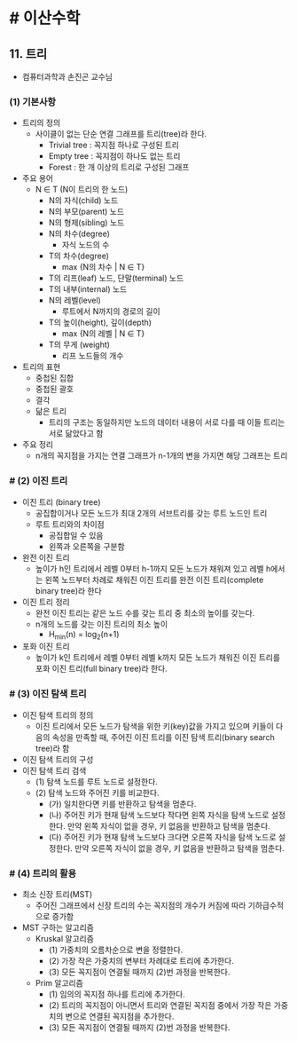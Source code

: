 # # 이산수학

## 11. 트리

- 컴퓨터과학과 손진곤 교수님

### (1) 기본사항

- 트리의 정의
    - 사이클이 없는 단순 연결 그래프를 트리(tree)라 한다.
        - Trivial tree : 꼭지점 하나로 구성된 트리
        - Empty tree : 꼭지점이 하나도 없는 트리
        - Forest : 한 개 이상의 트리로 구성된 그래프
- 주요 용어
    - N ∈ T (N이 트리의 한 노드)
        - N의 자식(child) 노드
        - N의 부모(parent) 노드
        - N의 형제(sibling) 노드
        - N의 차수(degree)
            - 자식 노드의 수
        - T의 차수(degree)
            - max {N의 차수 | N ∈ T}
        - T의 리프(leaf) 노드, 단말(terminal) 노드
        - T의 내부(internal) 노드
        - N의 레벨(level)
            - 루트에서 N까지의 경로의 길이
        - T의 높이(height), 깊이(depth)
            - max {N의 레벨 | N ∈ T}
        - T의 무게 (weight)
            - 리프 노드들의 개수
- 트리의 표현
    - 중첩된 집합
    - 중첩된 괄호
    - 결각
    - 닮은 트리
        - 트리의 구조는 동일하지만 노드의 데이터 내용이 서로 다를 때 이들 트리는 서로 닮았다고 함
- 주요 정리
    - n개의 꼭지점을 가지는 연결 그래프가 n-1개의 변을 가지면 해당 그래프는 트리

### # (2) 이진 트리

- 이진 트리 (binary tree)
    - 공집합이거나 모든 노드가 최대 2개의 서브트리를 갖는 루트 노드인 트리
    - 루트 트리와의 차이점
        - 공집합일 수 있음
        - 왼쪽과 오른쪽을 구분함
- 완전 이진 트리
    - 높이가 h인 트리에서 레벨 0부터 h-1까지 모든 노드가 채워져 있고 레벨 h에서는 왼쪽 노드부터 차례로 채워진 이진 트리를 완전 이진 트리(complete binary tree)라 한다
- 이진 트리 정리
    - 완전 이진 트리는 같은 노드 수를 갖는 트리 중 최소의 높이를 갖는다.
    - n개의 노드를 갖는 이진 트리의 최소 높이
        - H<sub>min</sub>(n) = log<sub>2</sub>(n+1)
- 포화 이진 트리
    - 높이가 k인 트리에서 레벨 0부터 레벨 k까지 모든 노드가 채워진 이진 트리를 포화 이진 트리(full binary tree)라 한다.

### # (3) 이진 탐색 트리

- 이진 탐색 트리의 정의
    - 이진 트리에서 모든 노드가 탐색을 위한 키(key)값을 가지고 있으며 키들이 다음의 속성을 만족할 때, 주어진 이진 트리를 이진 탐색 트리(binary search tree)라 함
- 이진 탐색 트리의 구성
- 이진 탐색 트리 검색
    - (1) 탐색 노드를 루트 노드로 설정한다.
    - (2) 탐색 노드와 주어진 키를 비교한다.
        - (가) 일치한다면 키를 반환하고 탐색을 멈춘다.
        - (나) 주어진 키가 현재 탐색 노드보다 작다면 왼쪽 자식을 탐색 노드로 설정한다. 만약 왼쪽 자식이 없을 경우, 키 없음을 반환하고 탐색을 멈춘다.
        - (다) 주어진 키가 현재 탐색 노드보다 크다면 오른쪽 자식을 탐색 노드로 설정한다. 만약 오른쪽 자식이 없을 경우, 키 없음을 반환하고 탐색을 멈춘다.

### # (4) 트리의 활용

- 최소 신장 트리(MST)
    - 주어진 그래프에서 신장 트리의 수는 꼭지점의 개수가 커짐에 따라 기하급수적으로 증가함
- MST 구하는 알고리즘
    - Kruskal 알고리즘
        - (1) 가중치의 오름차순으로 변을 정렬한다.
        - (2) 가장 작은 가중치의 변부터 차례대로 트리에 추가한다.
        - (3) 모든 꼭지점이 연결될 때까지 (2)번 과정을 반복한다.
    - Prim 알고리즘
        - (1) 임의의 꼭지점 하나를 트리에 추가한다.
        - (2) 트리의 꼭지점이 아니면서 트리와 연결된 꼭지점 중에서 가장 작은 가중치의 변으로 연결된 꼭지점을 추가한다.
        - (3) 모든 꼭지점이 연결될 때까지 (2)번 과정을 반복한다.
